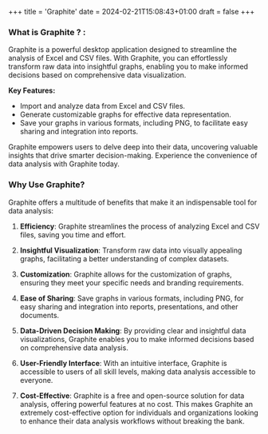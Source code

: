 +++
title = 'Graphite'
date = 2024-02-21T15:08:43+01:00
draft = false
+++

### What is Graphite ? :

Graphite is a powerful desktop application designed to streamline the analysis of Excel and CSV files. With Graphite, you can effortlessly transform raw data into insightful graphs, enabling you to make informed decisions based on comprehensive data visualization.

**Key Features:**
- Import and analyze data from Excel and CSV files.
- Generate customizable graphs for effective data representation.
- Save your graphs in various formats, including PNG, to facilitate easy sharing and integration into reports.

Graphite empowers users to delve deep into their data, uncovering valuable insights that drive smarter decision-making. Experience the convenience of data analysis with Graphite today.

### Why Use Graphite?

Graphite offers a multitude of benefits that make it an indispensable tool for data analysis:

1. **Efficiency**: Graphite streamlines the process of analyzing Excel and CSV files, saving you time and effort.

2. **Insightful Visualization**: Transform raw data into visually appealing graphs, facilitating a better understanding of complex datasets.

3. **Customization**: Graphite allows for the customization of graphs, ensuring they meet your specific needs and branding requirements.

4. **Ease of Sharing**: Save graphs in various formats, including PNG, for easy sharing and integration into reports, presentations, and other documents.

5. **Data-Driven Decision Making**: By providing clear and insightful data visualizations, Graphite enables you to make informed decisions based on comprehensive data analysis.

6. **User-Friendly Interface**: With an intuitive interface, Graphite is accessible to users of all skill levels, making data analysis accessible to everyone.

7. **Cost-Effective**: Graphite is a free and open-source solution for data analysis, offering powerful features at no cost. This makes Graphite an extremely cost-effective option for individuals and organizations looking to enhance their data analysis workflows without breaking the bank.
